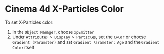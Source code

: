 # Cinema 4d X-Particles Color

To set X-Particles color:

1. In the `Object Manager`, choose `xpEmitter`
2. Under `Attributes > Display > Particles`, set the `Color` or choose `Gradient (Parameter)` and set `Gradient Parameter: Age` and the `Gradient Color` itself
